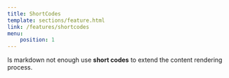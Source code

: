 ```yaml
---
title: ShortCodes
template: sections/feature.html
link: /features/shortcodes
menu:
    position: 1
---
```


Is markdown not enough use **short codes** to extend the content rendering process.